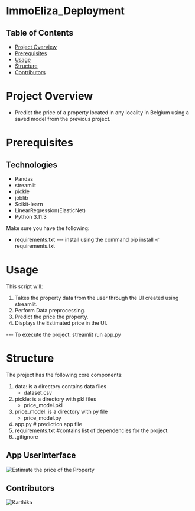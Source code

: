 # ImmoEliza_Deployment

## Table of Contents
- [Project Overview](#project_overview)
- [Prerequisites](#Prerequisites)
- [Usage](#Usage)
- [Structure](#Structure)
- [Contributors](#Contributors)

# Project Overview
- Predict the price of a property located in any locality in Belgium using a saved model from the previous project.

 
# Prerequisites
## Technologies
- Pandas
- streamlit
- pickle
- joblib
- Scikit-learn
- LinearRegression(ElasticNet)
- Python 3.11.3 

Make sure you have the following:
- requirements.txt --- install using the command pip install -r requirements.txt


# Usage

This script will:
1. Takes the property data from the user through the UI created using streamlit.
2. Perform Data preprocessing.
3. Predict the price the property.
4. Displays the Estimated price in the UI.

--- To execute the project: 
         streamlit run app.py

# Structure
The project has the following core components:

1. data: is a directory contains data files
    - dataset.csv
2. pickle: is a directory with pkl files
    - price_model.pkl
3. price_model: is a directory with py file
    - price_model.py
4. app.py  # prediction app file
5. requirements.txt  #contains list of dependencies for the project.
6. .gitignore

## App UserInterface
![Estimate the price of the Property]()


## Contributors
![Karthika](https://github.com/karthika-elimireddy)
